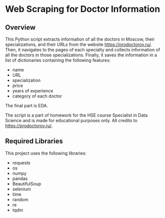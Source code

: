 # Web Scraping for Doctor Information
## Overview
This Python script extracts information of all the doctors in Moscow, their specializations, and their URLs from the website https://prodoctorov.ru/. Then, it navigates to the pages of each specialty and collects information of all the doctors in those specializations. Finally, it saves the information in a list of dictionaries containing the following features: 
* name
* URL
* specialization
* price
* years of experience
* category of each doctor

The final part is EDA.

The script is a part of homework for the HSE course Specialist in Data Science and is made for educational purposes only. All credits to https://prodoctorov.ru/. 

## Required Libraries
This project uses the following libraries:

* requests
* os
* numpy
* pandas
* BeautifulSoup
* selenium
* time
* random
* re
* tqdm
